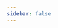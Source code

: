 ```yaml
---
sidebar: false
---
```

<People header="Faculty">
<Person name="Henkjan Huisman" title="Associate Professor" url="https://www.diagnijmegen.nl/people/henkjan-huisman/" img="Henkjan-Huisman.png" />
<Person name="Jurgen Futterer" title="Professor" url="https://www.radboudumc.nl/personen/jurgen-futterer" img="jurgen-futterer.png" />
<Person name="Derya Yakar" title="Radiologist" url="https://www.umcg.nl/-/d-yakar" img="derya-yakar.png" img="derya-yakar.png" />
<Person name="Thomas Kwee" title="Radiologist" url="https://www.umcg.nl/-/t-c-kwee" img="thomas-kwee.png" img="thomas-kwee.png" /> 
<Person name="Frank Simonis" title="Assistant professor" url="https://people.utwente.nl/f.f.j.simonis" img="frank-simonis.png" />
<Person name="Jelmer Wolterink" title="Assistant professor" url="https://people.utwente.nl/j.m.wolterink" img="jelmer-wolterink"
<Person name="Wouter Nijhof" title="Siemens Healthineers" url="https://www.linkedin.com/in/wouter-nijhof-5a381074/?originalSubdomain=nl" img="wouter-nijhof.png" />
</People>
<People header="Scientific staff">
<Person name="Joeran Bosma" title="PhD Candidate" url="https://www.diagnijmegen.nl/people/joeran-bosma/" img="Joeran-Bosma.png" />  
<Person name="Stan Noordman" title="PhD Candidate" url="https://www.diagnijmegen.nl/people/stan-noordman/" img="stan-noordman.png" />
<Person name="Nida Mir" title="PhD Candidate" url="https://people.utwente.nl/n.mir" img="nida-mir.png" />  
<Person name="Stefan Fransen" title="PhD Candidate" url="https://www.linkedin.com/in/stefan-fransen-a5690a138/" img="stefan-fransen.png" />
<Person name="Quintin van Lohuizen" title="PhD Candidate" url="https://www.linkedin.com/in/quintin-van-lohuizen-760418123/" img="quintin-lohuizen.png" />
  
</People>
